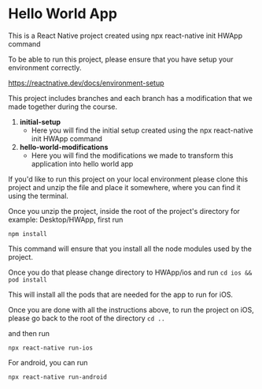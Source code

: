 # Hello World App

This is a React Native project created using 
npx react-native init HWApp command

To be able to run this project, please ensure that you have setup your environment correctly. 

https://reactnative.dev/docs/environment-setup

This project includes branches and each branch 
has a modification that we made together during the course.

1. **initial-setup** 
   - Here you will find the initial setup created using the npx react-native init HWApp command
3. **hello-world-modifications**
   - Here you will find the modifications we made to transform this application into hello world app 

If you'd like to run this project on your local environment 
please clone this project and unzip the file and place it somewhere,
where you can find it using the terminal. 

Once you unzip the project, inside the root of the project's directory
for example: Desktop/HWApp, first run 

```npm install```

This command will ensure that you install all the node modules used by the project.

Once you do that please change directory to HWApp/ios and run 
```cd ios && pod install```

This will install all the pods that are needed for the app to run for iOS.

Once you are done with all the instructions above, to run the project on iOS, 
please go back to the root of the directory
```cd ..```

and then run 

```npx react-native run-ios```

For android, you can run 

```npx react-native run-android```
